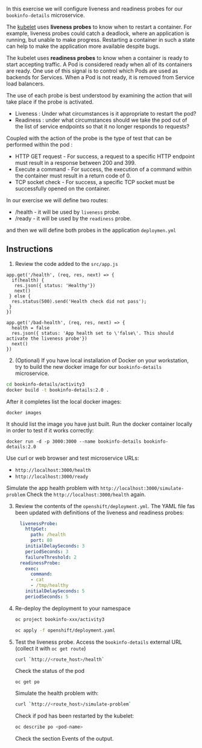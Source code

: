 In this exercise we will configure liveness and readiness probes for our `bookinfo-details` microservice.

The [kubelet](https://kubernetes.io/docs/reference/command-line-tools-reference/kubelet/) uses **liveness probes** to know when to restart a container. For example, liveness probes could catch a deadlock, where an application is running, but unable to make progress. Restarting a container in such a state can help to make the application more available despite bugs.

The kubelet uses **readiness probes** to know when a container is ready to start accepting traffic. A Pod is considered ready when all of its containers are ready. One use of this signal is to control which Pods are used as backends for Services. When a Pod is not ready, it is removed from Service load balancers.

The use of each probe is best understood by examining the action that will take place if the probe is activated. 

- Liveness : Under what circumstances is it appropriate to restart the pod?
- Readiness : under what circumstances should we take the pod out of the list of service endpoints so that it no longer responds to requests? 

Coupled with the action of the probe is the type of test that can be performed within the pod :

- HTTP GET request - For success, a request to a specific HTTP endpoint must result in a response between 200 and 399.
- Execute a command - For success, the execution of a command within the container must result in a return code of 0.
- TCP socket check - For success, a specific TCP socket must be successfully opened on the container.


In our exercise we will define two routes:

- /health - it will be used by `liveness` probe.
- /ready  - it will be used by the `readiness` probe.
  
and then we will define both probes in the application `deploymen.yml`

## Instructions
1. Review the code added to the `src/app.js`

```
app.get('/health', (req, res, next) => {
  if(health) {
   res.json({ status: 'Healthy'})
   next()
 } else {
  res.status(500).send('Health check did not pass');
 }
})

app.get('/bad-health', (req, res, next) => {
  health = false
  res.json({ status: 'App health set to \'false\'. This should activate the liveness probe'})
  next()
})
```
2.  (Optional) If you have local installation of Docker on your workstation, try to build the new docker image for our `bookinfo-details` microservice.
   ```sh
   cd bookinfo-details/activity3
   docker build -t bookinfo-details:2.0 .
   ```
   After it completes list the local docker images:
   ```
   docker images
   ```
   It should list the image you have just built.
   Run the docker container locally in order to test if it works correctly:

   ```
   docker run -d -p 3000:3000 --name bookinfo-details bookinfo-details:2.0
   ```
   Use curl or web browser and test microservice URLs:
   - `http://localhost:3000/health`
   - `http://localhost:3000/ready`
   
   Simulate the app health problem with `http://localhost:3000/simulate-problem`
   Check the `http://localhost:3000/health` again.

 3. Review the contents of the `openshift/deployment.yml`. The YAML file fas been updated with definitions of the liveness and readiness probes:
   ```yml
        livenessProbe:
          httpGet:
            path: /health
            port: 80
          initialDelaySeconds: 3
          periodSeconds: 3
          failureThreshold: 2
        readinessProbe:
          exec:
            command:
            - cat
            - /tmp/healthy
          initialDelaySeconds: 5
          periodSeconds: 5
   ```
4. Re-deploy the deployment to your namespace

   ```bash
   oc project bookinfo-xxx/activity3

   oc apply -f openshift/deployment.yaml
   ```
5. Test the liveness probe. Access the `bookinfo-details` external URL (collect it with `oc get route`)
   ```sh
   curl `http://<route_host>/health`
   ```
   Check the status of the pod
   ```
   oc get po
   ```
   Simulate the health problem with:
   ```sh
   curl `http://<route_host>/simulate-problem`
   ```
   Check if pod has been restarted by the kubelet:

   ```sh
   oc describe po <pod-name>
   ```
   Check the section Events of the output.
